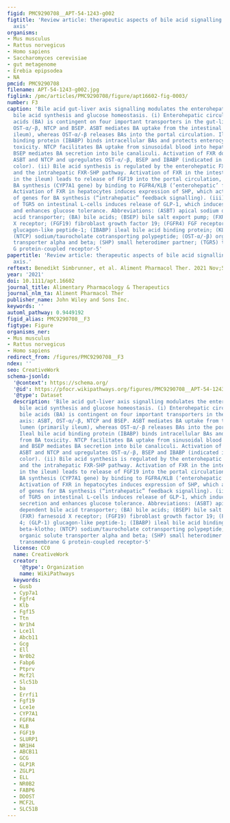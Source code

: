 ```yaml
---
figid: PMC9290708__APT-54-1243-g002
figtitle: 'Review article: therapeutic aspects of bile acid signalling in the gut‐liver
  axis'
organisms:
- Mus musculus
- Rattus norvegicus
- Homo sapiens
- Saccharomyces cerevisiae
- gut metagenome
- Erebia epipsodea
- NA
pmcid: PMC9290708
filename: APT-54-1243-g002.jpg
figlink: /pmc/articles/PMC9290708/figure/apt16602-fig-0003/
number: F3
caption: 'Bile acid gut‐liver axis signalling modulates the enterohepatic circulation,
  bile acid synthesis and glucose homeostasis. (i) Enterohepatic circulation of bile
  acids (BA) is contingent on four important transporters in the gut‐liver axis: ASBT,
  OST‐α/‐β, NTCP and BSEP. ASBT mediates BA uptake from the intestinal lumen (primarily
  ileum), whereas OST‐α/‐β releases BAs into the portal circulation. Ileal bile acid
  binding protein (IBABP) binds intracellular BAs and protects enterocytes from BA
  toxicity. NTCP facilitates BA uptake from sinusoidal blood into hepatocytes, and
  BSEP mediates BA secretion into bile canaliculi. Activation of FXR downregulates
  ASBT and NTCP and upregulates OST‐α/‐β, BSEP and IBABP (indicated in red and green
  color). (ii) Bile acid synthesis is regulated by the enterohepatic FXR‐FGF19 pathway,
  and the intrahepatic FXR‐SHP pathway. Activation of FXR in the intestines (primarily
  in the ileum) leads to release of FGF19 into the portal circulation, which represses
  BA synthesis (CYP7A1 gene) by binding to FGFR4/KLB (‘enterohepatic’ feedback signalling).
  Activation of FXR in hepatocytes induces expression of SHP, which acts as a transrepressor
  of genes for BA synthesis (“intrahepatic” feedback signalling). (iii) Activation
  of TGR5 on intestinal L‐cells induces release of GLP‐1, which induces insulin secretion
  and enhances glucose tolerance. Abbreviations: (ASBT) apical sodium dependent bile
  acid transporter; (BA) bile acids; (BSEP) bile salt export pump; (FXR) farnesoid
  X receptor; (FGF19) fibroblast growth factor 19; (FGFR4) FGF receptor 4; (GLP‐1)
  glucagon‐like peptide‐1; (IBABP) ileal bile acid binding protein; (KLB) beta‐klotho;
  (NTCP) sodium/taurocholate cotransporting polypeptide; (OST‐α/‐β) organic solute
  transporter alpha and beta; (SHP) small heterodimer partner; (TGR5) transmembrane
  G protein‐coupled receptor‐5'
papertitle: 'Review article: therapeutic aspects of bile acid signalling in the gut‐liver
  axis.'
reftext: Benedikt Simbrunner, et al. Aliment Pharmacol Ther. 2021 Nov;54(10):1243-1262.
year: '2021'
doi: 10.1111/apt.16602
journal_title: Alimentary Pharmacology & Therapeutics
journal_nlm_ta: Aliment Pharmacol Ther
publisher_name: John Wiley and Sons Inc.
keywords: ''
automl_pathway: 0.9449192
figid_alias: PMC9290708__F3
figtype: Figure
organisms_ner:
- Mus musculus
- Rattus norvegicus
- Homo sapiens
redirect_from: /figures/PMC9290708__F3
ndex: ''
seo: CreativeWork
schema-jsonld:
  '@context': https://schema.org/
  '@id': https://pfocr.wikipathways.org/figures/PMC9290708__APT-54-1243-g002.html
  '@type': Dataset
  description: 'Bile acid gut‐liver axis signalling modulates the enterohepatic circulation,
    bile acid synthesis and glucose homeostasis. (i) Enterohepatic circulation of
    bile acids (BA) is contingent on four important transporters in the gut‐liver
    axis: ASBT, OST‐α/‐β, NTCP and BSEP. ASBT mediates BA uptake from the intestinal
    lumen (primarily ileum), whereas OST‐α/‐β releases BAs into the portal circulation.
    Ileal bile acid binding protein (IBABP) binds intracellular BAs and protects enterocytes
    from BA toxicity. NTCP facilitates BA uptake from sinusoidal blood into hepatocytes,
    and BSEP mediates BA secretion into bile canaliculi. Activation of FXR downregulates
    ASBT and NTCP and upregulates OST‐α/‐β, BSEP and IBABP (indicated in red and green
    color). (ii) Bile acid synthesis is regulated by the enterohepatic FXR‐FGF19 pathway,
    and the intrahepatic FXR‐SHP pathway. Activation of FXR in the intestines (primarily
    in the ileum) leads to release of FGF19 into the portal circulation, which represses
    BA synthesis (CYP7A1 gene) by binding to FGFR4/KLB (‘enterohepatic’ feedback signalling).
    Activation of FXR in hepatocytes induces expression of SHP, which acts as a transrepressor
    of genes for BA synthesis (“intrahepatic” feedback signalling). (iii) Activation
    of TGR5 on intestinal L‐cells induces release of GLP‐1, which induces insulin
    secretion and enhances glucose tolerance. Abbreviations: (ASBT) apical sodium
    dependent bile acid transporter; (BA) bile acids; (BSEP) bile salt export pump;
    (FXR) farnesoid X receptor; (FGF19) fibroblast growth factor 19; (FGFR4) FGF receptor
    4; (GLP‐1) glucagon‐like peptide‐1; (IBABP) ileal bile acid binding protein; (KLB)
    beta‐klotho; (NTCP) sodium/taurocholate cotransporting polypeptide; (OST‐α/‐β)
    organic solute transporter alpha and beta; (SHP) small heterodimer partner; (TGR5)
    transmembrane G protein‐coupled receptor‐5'
  license: CC0
  name: CreativeWork
  creator:
    '@type': Organization
    name: WikiPathways
  keywords:
  - Gusb
  - Cyp7a1
  - Fgfr4
  - Klb
  - Fgf15
  - Ttn
  - Nr1h4
  - Lce1l
  - Abcb11
  - Gcg
  - Ell
  - Nr0b2
  - Fabp6
  - Ptprv
  - Mcf2l
  - Slc51b
  - ba
  - Errfi1
  - Fgf19
  - Lce1e
  - CYP7A1
  - FGFR4
  - KLB
  - FGF19
  - SLURP1
  - NR1H4
  - ABCB11
  - GCG
  - GLP1R
  - ZGLP1
  - ELL
  - NR0B2
  - FABP6
  - DDOST
  - MCF2L
  - SLC51B
---
```

